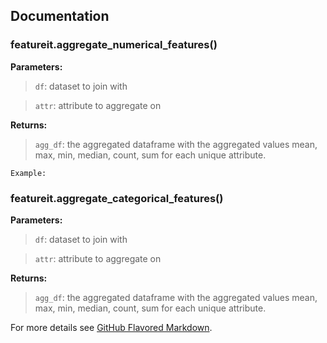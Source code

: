 ## Documentation


### featureit.aggregate_numerical_features()

**Parameters:**

> `df`: dataset to join with

> `attr`: attribute to aggregate on

**Returns:**

> `agg_df`: the aggregated dataframe with the aggregated values mean, max, min, median, count, sum for each unique attribute.

```
Example:
```

### featureit.aggregate_categorical_features()

**Parameters:**

> `df`: dataset to join with

> `attr`: attribute to aggregate on

**Returns:**

> `agg_df`: the aggregated dataframe with the aggregated values mean, max, min, median, count, sum for each unique attribute.

For more details see [GitHub Flavored Markdown](https://guides.github.com/features/mastering-markdown/).


